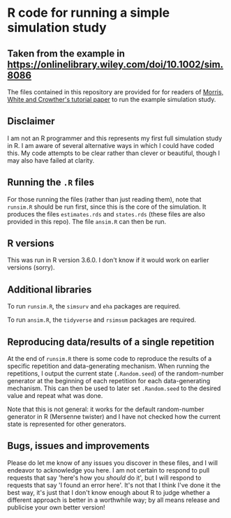 ﻿# R code for running a simple simulation study
## Taken from the example in https://onlinelibrary.wiley.com/doi/10.1002/sim.8086
The files contained in this repository are provided for for readers of [Morris, White and Crowther's tutorial paper](https://onlinelibrary.wiley.com/doi/10.1002/sim.8086) to run the example simulation study.

## Disclaimer
I am not an R programmer and this represents my first full simulation study in R. I am aware of several alternative ways in which I could have coded this. My code attempts to be clear rather than clever or beautiful, though I may also have failed at clarity.

## Running the `.R` files
For those running the files (rather than just reading them), note that `runsim.R` should be run first, since this is the core of the simulation. It produces the files `estimates.rds` and `states.rds` (these files are also provided in this repo). The file `ansim.R` can then be run.

## R versions
This was run in R version 3.6.0. I don't know if it would work on earlier versions (sorry).

## Additional libraries
To run `runsim.R`, the `simsurv` and `eha` packages are required.

To run `ansim.R`, the `tidyverse` and `rsimsum` packages are required.

## Reproducing data/results of a single repetition
At the end of `runsim.R` there is some code to reproduce the results of a specific repetition and data-generating mechanism. When running the repetitions, I output the current state (`.Random.seed`) of the random-number generator at the beginning of each repetition for each data-generating mechanism. This can then be used to later set `.Random.seed` to the desired value and repeat what was done.

Note that this is not general: it works for the default random-number generator in R (Mersenne twister) and I have not checked how the current state is represented for other generators.

## Bugs, issues and improvements
Please do let me know of any issues you discover in these files, and I will endeavor to acknowledge you here. I am not certain to respond to pull requests that say 'here's how you *should* do it', but I will respond to requests that say 'I found an error here'. It's not that I think I've done it the best way, it's just that I don't know enough about R to judge whether a different approach is better in a worthwhile way; by all means release and publicise your own better version!
